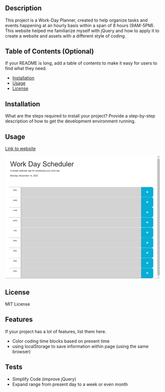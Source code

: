 # <Your-Project-Title>

## Description

This project is a Work-Day Planner, created to help organize tasks and events happening at an hourly basis within a span of 8 hours (9AM-5PM). This website helped me familiarize myself with jQuery and how to apply it to create a website and assets with a different style of coding.


## Table of Contents (Optional)

If your README is long, add a table of contents to make it easy for users to find what they need.

- [Installation](#installation)
- [Usage](#usage)
- [License](#license)

## Installation

What are the steps required to install your project? Provide a step-by-step description of how to get the development environment running.

## Usage

[Link to website]()

![alt text](assets/screenshot.png)

## License

MIT License

## Features

If your project has a lot of features, list them here.
- Color coding time blocks based on present time
- using localStorage to save information within page (using the same browser)

## Tests
- Simplify Code (improve jQuery)
- Expand range from present day to a week or even month